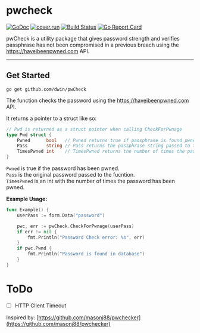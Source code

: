# pwcheck
[![GoDoc](https://godoc.org/github.com/dwin/pwCheck?status.svg)](https://godoc.org/github.com/dwin/pwCheck)
[![cover.run](https://cover.run/go/github.com/dwin/pwCheck.svg?style=flat&tag=golang-1.10)](https://cover.run/go?tag=golang-1.10&repo=github.com%2Fdwin%2FpwCheck)
[![Build Status](https://travis-ci.org/dwin/pwCheck.svg?branch=master)](https://travis-ci.org/dwin/pwCheck)
[![Go Report Card](https://goreportcard.com/badge/github.com/dwin/pwCheck)](https://goreportcard.com/report/github.com/dwin/pwCheck)

pwCheck is a utility package that gives password strength and verifies passphrase 
has not been compromised in a previous breach using the https://haveibeenpwned.com API.

---

## Get Started
```
go get github.com/dwin/pwCheck
```

The function checks the password using the https://haveibeenpwned.com API.

It returns a pointer to a struct like so:

```go
// Pwd is returned as a struct pointer when calling CheckForPwnage
type Pwd struct {
	Pwned      bool   // Pwned returns true if passphrase is found pwned via API
	Pass       string // Pass returns the passphrase string passed to the function
	TimesPwned int    // TimesPwned returns the number of times the passphrase was found in the database
}
```

`Pwned` is true if the password has been pwned. <br>
`Pass` is the original password passed to the fucntion. <br>
`TimesPwned` is an int with the number of times the password has been pwned.

**Example Usage:**
```go
func Example() {
	userPass := form.Data("password")

	pwc, err := pwCheck.CheckForPwnage(userPass)
	if err != nil {
		fmt.Println("Password Check error: %s", err)
	}
	if pwc.Pwnd {
		fmt.Println("Password is found in database")
	}
}
```

# ToDo
- [ ] HTTP Client Timeout

Inspired by: [https://github.com/masonj88/pwchecker](https://github.com/masonj88/pwchecker)